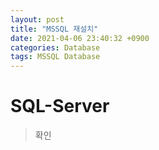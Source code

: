 ```yaml
---
layout: post
title: "MSSQL 재설치"
date: 2021-04-06 23:40:32 +0900
categories: Database
tags: MSSQL Database
---
```


# SQL-Server

> 확인
